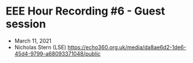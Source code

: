 # EEE Hour Recording #6 - Guest session
* March 11, 2021
* Nicholas Stern (LSE)
<https://echo360.org.uk/media/da8ae6d2-1de6-45d4-9799-a68093371048/public>